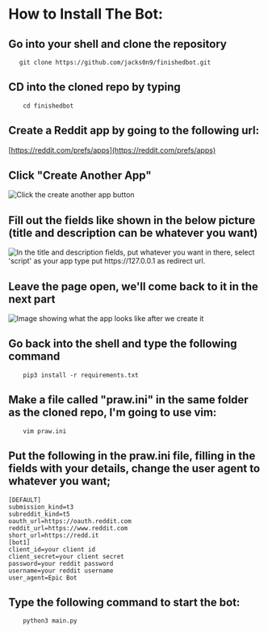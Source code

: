 # How to Install The Bot:

##  Go into your shell and clone the repository
       git clone https://github.com/jacks0n9/finishedbot.git
## CD into the cloned repo by typing
        cd finishedbot
## Create a Reddit app by going to the following url:
[https://reddit.com/prefs/apps](https://reddit.com/prefs/apps)
## Click "Create Another App"
![Click the create another app button](https://raw.githubusercontent.com/milodogexists/epickarmabot/master/4.png)
## Fill out the fields like shown in the below picture (title and description can be whatever you want)
![In the title and description fields, put whatever you want in there, select 'script' as your app type put https://127.0.0.1 as redirect url.](https://raw.githubusercontent.com/milodogexists/epickarmabot/master/5.png)
## Leave the page open, we'll come back to it in the next part
![Image showing what the app looks like after we create it](https://raw.githubusercontent.com/milodogexists/epickarmabot/master/6.png)
## Go back into the shell and type the following command
        pip3 install -r requirements.txt
## Make a file called "praw.ini" in the same folder as the cloned repo, I'm going to use vim:
        vim praw.ini
## Put the following in the praw.ini file, filling in the fields with your details, change the user agent to whatever you want;
```
[DEFAULT]
submission_kind=t3
subreddit_kind=t5
oauth_url=https://oauth.reddit.com
reddit_url=https://www.reddit.com
short_url=https://redd.it
[bot1]
client_id=your client id
client_secret=your client secret
password=your reddit password
username=your reddit username
user_agent=Epic Bot
```
## Type the following command to start the bot:
        python3 main.py
